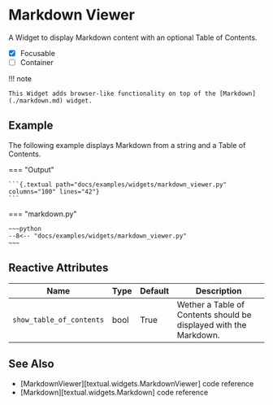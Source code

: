 # Markdown Viewer

A Widget to display Markdown content with an optional Table of Contents.

- [x] Focusable
- [ ] Container

!!! note

    This Widget adds browser-like functionality on top of the [Markdown](./markdown.md) widget.


## Example

The following example displays Markdown from a string and a Table of Contents.

=== "Output"

    ```{.textual path="docs/examples/widgets/markdown_viewer.py" columns="100" lines="42"}
    ```

=== "markdown.py"

    ~~~python
    --8<-- "docs/examples/widgets/markdown_viewer.py"
    ~~~

## Reactive Attributes

| Name                     | Type | Default | Description                                                       |
| ------------------------ | ---- | ------- | ----------------------------------------------------------------- |
| `show_table_of_contents` | bool | True    | Wether a Table of Contents should be displayed with the Markdown. |

## See Also

* [MarkdownViewer][textual.widgets.MarkdownViewer] code reference
* [Markdown][textual.widgets.Markdown] code reference

